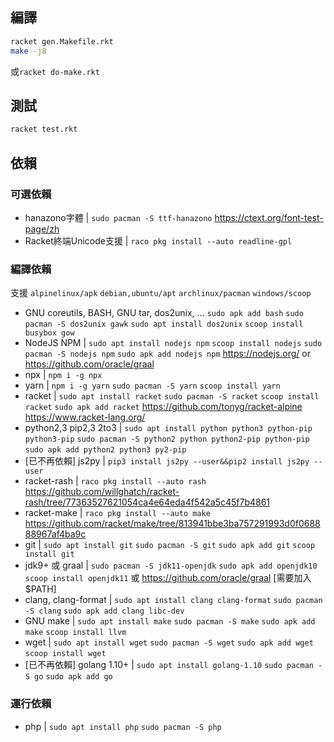 ## 編譯

```bash
racket gen.Makefile.rkt
make -j8
```
或`racket do-make.rkt`

## 測試
```bash
racket test.rkt
```

## 依賴

### 可選依賴

* hanazono字體 | `sudo pacman -S ttf-hanazono` https://ctext.org/font-test-page/zh
* Racket終端Unicode支援 | `raco pkg install --auto readline-gpl`

### 編譯依賴

支援 `alpinelinux/apk` `debian,ubuntu/apt` `archlinux/pacman` `windows/scoop`

* GNU coreutils, BASH, GNU tar, dos2unix, ... `sudo apk add bash` `sudo pacman -S dos2unix gawk` `sudo apt install dos2unix` `scoop install busybox gow`
* NodeJS NPM | `sudo apt install nodejs npm` `scoop install nodejs` `sudo pacman -S nodejs npm` `sudo apk add nodejs npm` https://nodejs.org/ or https://github.com/oracle/graal
* npx | `npm i -g npx`
* yarn | `npm i -g yarn` `sudo pacman -S yarn` `scoop install yarn`
* racket | `sudo apt install racket` `sudo pacman -S racket` `scoop install racket` `sudo apk add racket` https://github.com/tonyg/racket-alpine https://www.racket-lang.org/
* python2,3 pip2,3 2to3 | `sudo apt install python python3 python-pip python3-pip` `sudo pacman -S python2 python python2-pip python-pip` `sudo apk add python2 python3 py2-pip`
* [已不再依賴] js2py | `pip3 install js2py --user&&pip2 install js2py --user`
* racket-rash | `raco pkg install --auto rash` https://github.com/willghatch/racket-rash/tree/77363527621054ca4e64eda4f542a5c45f7b4861
* racket-make | `raco pkg install --auto make` https://github.com/racket/make/tree/813941bbe3ba757291993d0f068888967af4ba9c
* git | `sudo apt install git` `sudo pacman -S git` `sudo apk add git` `scoop install git`
* jdk9+ 或 graal | `sudo pacman -S jdk11-openjdk` `sudo apk add openjdk10` `scoop install openjdk11` 或 https://github.com/oracle/graal [需要加入$PATH]
* clang, clang-format | `sudo apt install clang clang-format` `sudo pacman -S clang` `sudo apk add clang libc-dev`
* GNU make | `sudo apt install make` `sudo pacman -S make` `sudo apk add make` `scoop install llvm`
* wget | `sudo apt install wget` `sudo pacman -S wget` `sudo apk add wget` `scoop install wget`
* [已不再依賴] golang 1.10+ | `sudo apt install golang-1.10` `sudo pacman -S go` `sudo apk add go`

### 運行依賴

* php | `sudo apt install php` `sudo pacman -S php`
